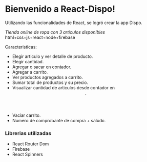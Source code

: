 # **Bienvenido a React-Dispo!**

Utilizando las funcionalidades de React, se logró crear la app Dispo.

*Tienda online de ropa con 3 articulos disponibles*
html+css+js+react+node+firebase

Caracteristicas:
- Elegir articulo y ver detalle de producto.
- Elegir cantidad.
- Agregar o sacar en contador.
- Agregar a carrito.
- Ver productos agregados a carrito.
- Sumar total de productos y su precio.
- Visualizar cantidad de articulos desde contador en <header>.
- Vaciar carrito.
- Numero de comprobante de compra + saludo.

### Librerias utilizadas

- React Router Dom
- Firebase
- React Spinners
